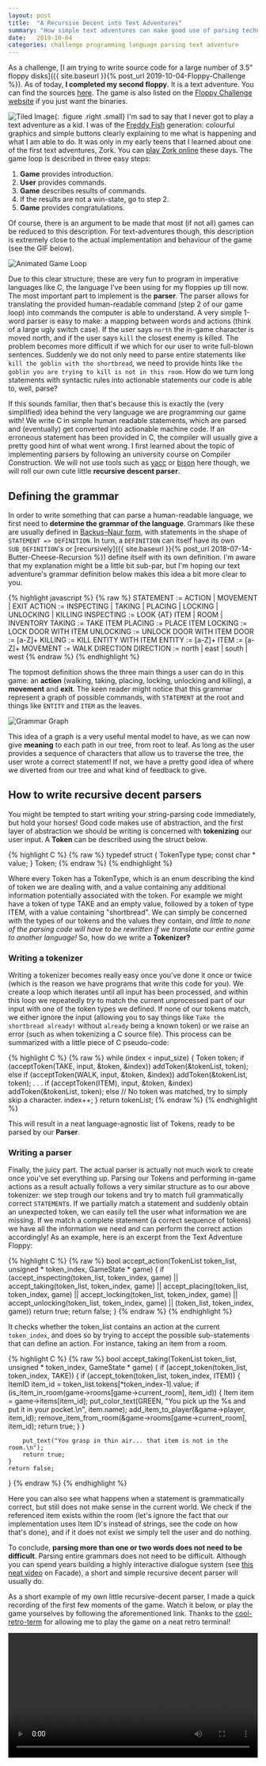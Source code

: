 ```yaml
---
layout: post
title:  "A Recursive Decent into Text Adventures"
summary: "How simple text adventures can make good use of parsing techniques."
date:   2019-10-04
categories: challenge programming language parsing text adventure
---
```


As a challenge, [I am trying to write source code for a large number of 3.5" floppy disks]({{ site.baseurl }}{% post_url 2019-10-04-Floppy-Challenge %}). As of today, **I completed my second floppy.** It is a text adventure. You can find the sources [here](https://github.com/LucvandenBrand/FloppyChallenge/tree/master/floppies/text-adventure). The game is also listed on the [Floppy Challenge website](https://floppychallenge.com) if you just want the binaries.

![Tiled Image](/assets/posts/2020-2-23-Text-adventure/Zork_photo.jpg "Photo from Wikipedia."){: .figure .right .small}
I'm sad to say that I never got to play a text adventure as a kid. I was of the [Freddy Fish](https://en.wikipedia.org/wiki/Freddi_Fish) generation: colourful graphics and simple buttons clearly explaining to me what is happening and what I am able to do. It was only in my early teens that I learned about one of the first text adventures, Zork. You can [play Zork online](https://archive.org/details/msdos_Zork_I_-_The_Great_Underground_Empire_1980) these days. The game loop is described in three easy steps:

1. **Game** provides introduction.
2. **User** provides commands.
3. **Game** describes results of commands.
4. If the results are not a win-state, go to step 2.
5. **Game** provides congratulations.

Of course, there is an argument to be made that most (if not all) games can be reduced to this description. For text-adventures though, this description is extremely close to the actual implementation and behaviour of the game (see the GIF below).

![Animated Game Loop](/assets/posts/2020-2-23-Text-adventure/game_loop.gif "The game loop.")

Due to this clear structure, these are very fun to program in imperative languages like C, the language I've been using for my floppies up till now. The most important part to implement is the **parser**. The parser allows for translating the provided human-readable command (step 2 of our game loop) into commands the computer is able to understand. A very simple 1-word parser is easy to make: a mapping between words and actions (think of a large ugly switch case). If the user says `north` the in-game character is moved north, and if the user says `kill` the closest enemy is killed. The problem becomes more difficult if we which for our user to write full-blown sentences. Suddenly we do not only need to parse entire statements like `kill the goblin with the shortbread`, we need to provide hints like `the goblin you are trying to kill is not in this room`. How do we turn long statements with syntactic rules into actionable statements our code is able to, well, parse?

If this sounds familiar, then that's because this is exactly the (very simplified) idea behind the very language we are programming our game with! We write C in simple human readable statements, which are parsed and (eventually) get converted into actionable machine code. If an erroneous statement has been provided in C, the compiler will usually give a pretty good hint of what went wrong. I first learned about the topic of implementing parsers by following an university course on Compiler Construction. We will not use tools such as [yacc]() or [bison]() here though, we will roll our own cute little **recursive descent parser**.

## Defining the grammar
In order to write something that can parse a human-readable language, we first need to **determine the grammar of the language**. Grammars like these are usually defined in [Backus–Naur form](https://en.wikipedia.org/wiki/Backus%E2%80%93Naur_form), with statements in the shape of `STATEMENT => DEFINITION`. In turn, a `DEFINITION` can itself have its own `SUB_DEFINITION`'s or [recursively]({{ site.baseurl }}{% post_url 2018-07-14-Butter-Cheese-Recursion %}) define itself with its own definition. I'm aware that my explanation might be a little bit sub-par, but I'm hoping our text adventure's grammar definition below makes this idea a bit more clear to you.

{% highlight javascript %}
{% raw %}
STATEMENT := ACTION | MOVEMENT | EXIT
ACTION := INSPECTING | TAKING | PLACING | LOCKING | UNLOCKING | KILLING
INSPECTING := LOOK {AT} ITEM | ROOM | INVENTORY
TAKING := TAKE ITEM
PLACING := PLACE ITEM
LOCKING := LOCK DOOR WITH ITEM
UNLOCKING := UNLOCK DOOR WITH ITEM
DOOR := [a-Z]+
KILLING := KILL ENTITY WITH ITEM
ENTITY := [a-Z]+
ITEM := [a-Z]+
MOVEMENT := WALK DIRECTION
DIRECTION := north | east | south | west
{% endraw %}
{% endhighlight %}

The topmost definition shows the three main things a user can do in this game: an **action** (walking, taking, placing, locking, unlocking and killing), a **movement** and **exit**. The keen reader might notice that this grammar represent a graph of possible commands, with `STATEMENT` at the root and things like `ENTITY` and `ITEM` as the leaves.

![Grammar Graph](/assets/posts/2020-2-23-Text-adventure/grammar_graph.svg "Grammar Graph.")

This idea of a graph is a very useful mental model to have, as we can now give **meaning** to each path in our tree, from root to leaf. As long as the user provides a sequence of characters that allow us to traverse the tree, the user wrote a correct statement! If not, we have a pretty good idea of where we diverted from our tree and what kind of feedback to give.

## How to write recursive decent parsers
You might be tempted to start writing your string-parsing code immediately, but hold your horses! Good code makes use of abstraction, and the first layer of abstraction we should be writing is concerned with **tokenizing** our user input. A **Token** can be described using the struct below.

{% highlight C %}
{% raw %}
typedef struct
{
    TokenType type;
    const char * value;
} Token;
{% endraw %}
{% endhighlight %}

Where every Token has a TokenType, which is an enum describing the kind of token we are dealing with, and a value containing any additional information potentially associated with the token. For example we might have a token of type TAKE and an empty value, followed by a token of type ITEM, with a value containing "shortbread". We can simply be concerned with the types of our tokens and the values they contain, _and little to none of the parsing code will have to be rewritten if we translate our entire game to another language!_ So, how do we write a **Tokenizer?**

### Writing a tokenizer
Writing a tokenizer becomes really easy once you've done it once or twice (which is the reason we have programs that write this code for you). We create a loop which iterates until all input has been processed, and within this loop we repeatedly _try_ to match the current unprocessed part of our input with one of the token types we defined. If none of our tokens match, we either ignore the input (allowing you to say things like `Take the shortbread already!` without `already` being a known token) or we raise an error (such as when tokenizing a C source file). This process can be summarized with a little piece of C pseudo-code:

{% highlight C %}
{% raw %}
while (index < input_size)
{
    Token token;
    if (acceptToken(TAKE, input, &token, &index))
        addToken(&tokenList, token);
    else if (acceptToken(WALK, input, &token, &index))
        addToken(&tokenList, token);
    .
    .
    .
    if (acceptToken(ITEM), input, &token, &index)
        addToken(&tokenList, token);
    else // No token was matched, try to simply skip a character.
        index++;
}
return tokenList;
{% endraw %}
{% endhighlight %}

This will result in a neat language-agnostic list of Tokens, ready to be parsed by our **Parser**.

### Writing a parser
Finally, the juicy part. The actual parser is actually not much work to create once you've set everything up. Parsing our Tokens and performing in-game actions as a result actually follows a very similar structure as to our above tokenizer: we step trough our tokens and try to match full grammatically correct `STATEMENT`s. If we partially match a statement and suddenly obtain an unexpected token, we can easily tell the user what information we are missing. If we match a complete statement (a correct sequence of tokens) we have all the information we need and can perform the correct action accordingly! As an example, here is an excerpt from the Text Adventure Floppy:

{% highlight C %}
{% raw %}
bool accept_action(TokenList token_list, unsigned * token_index, GameState * game)
{
    if (accept_inspecting(token_list, token_index, game) || 
        accept_taking(token_list, token_index, game)     ||
        accept_placing(token_list, token_index, game)    || 
        accept_locking(token_list, token_index, game)    ||
        accept_unlocking(token_list, token_index, game)  || 
        (token_list, token_index, game))
        return true;
    return false;
}
{% endraw %}
{% endhighlight %}

It checks whether the token_list contains an action at the current `token_index`, and does so by trying to accept the possible sub-statements that can define an action. For instance, taking an item from a room.


{% highlight C %}
{% raw %}
bool accept_taking(TokenList token_list, unsigned * token_index, GameState * game)
{
    if (accept_token(token_list, token_index, TAKE))
    {
        if (accept_token(token_list, token_index, ITEM))
        {
            ItemID item_id = token_list.tokens[*token_index-1].value;
            if (is_item_in_room(game->rooms[game->current_room], item_id))
            {
                Item item = game->items[item_id];
                put_color_text(GREEN, "You pick up the %s and put it in your pocket.\n", item.name);
                add_item_to_player(&game->player, item_id);
                remove_item_from_room(&game->rooms[game->current_room], item_id);
                return true;
            }
        }

        put_text("You grasp in thin air... that item is not in the room.\n");
        return true;
    }
    return false;
}
{% endraw %}
{% endhighlight %}

Here you can also see what happens when a statement is grammatically correct, but still does not make sense in the current world. We check if the referenced item exists within the room (let's ignore the fact that our implementation uses Item ID's instead of strings, see the code on how that's done), and if it does not exist we simply tell the user and do nothing.

To conclude, **parsing more than one or two words does not need to be difficult**. Parsing entire grammars does not need to be difficult. Although you can spend years building a highly interactive dialogue system (see [this neat video](https://www.youtube.com/watch?v=POv1cOX8xUM) on Facade), a short and simple recursive decent parser will usually do.

As a short example of my own little recursive-decent parser, I made a quick recording of the first few moments of the game. Watch it below, or play the game yourselves by following the aforementioned link. Thanks to the [cool-retro-term](https://github.com/Swordfish90/cool-retro-term) for allowing me to play the game on a neat retro terminal!

<video width="100%" controls>
  <source src ="/assets/posts/2020-2-23-Text-adventure/demo.webm" type="video/webm">
Sorry, your browser does not seem to support the video tag. 
</video> 
